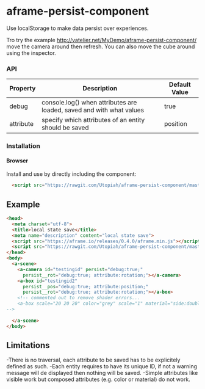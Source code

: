 # aframe-persist-component
Use localStorage to make data persist over experiences.

Tro try the example http://vatelier.net/MyDemo/aframe-persist-component/ move the camera around then refresh. You can also move the cube around using the inspector.

### API

| Property | Description                                                          | Default Value |
| -------- | -------------------------------------------------------------------- | ------------- |
|debug     | console.log() when attributes are loaded, saved and with what values | true          |
|attribute | specify which attributes of an entity should be saved                | position      |

### Installation

#### Browser

Install and use by directly including the component:
```html
  <script src="https://rawgit.com/Utopiah/aframe-persist-component/master/aframe-persist-component.js"></script>
```

## Example
```html
<head>
  <meta charset="utf-8">
  <title>local state save</title>
  <meta name="description" content="local state save">    
  <script src="https://aframe.io/releases/0.4.0/aframe.min.js"></script>
  <script src="https://rawgit.com/Utopiah/aframe-persist-component/master/aframe-persist-component.js"></script>
</head>
<body>
  <a-scene>
    <a-camera id="testingid" persist="debug:true;"
      persist__rot="debug:true; attribute:rotation;"></a-camera>
    <a-box id="testingid2"
      persist__pos="debug:true; attribute:position;"
      persist__rot="debug:true; attribute:rotation;"></a-box>
    <!-- commented out to remove shader errors...
    <a-box scale="20 20 20" color="grey" scale="1" material="side:double"></a-box>
-->
    
  </a-scene>
</body>
```

## Limitations
-There is no traversal, each attribute to be saved has to be explicitely defined as such.
-Each entity requires to have its unique ID, if not a warning message will de displayed then nothing will be saved.
-Simple attributes like visible work but composed attributes (e.g. color or material) do not work.
